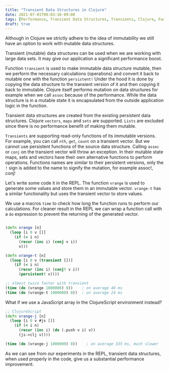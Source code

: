 ```yaml
---
title: "Transient Data Structures in Clojure"
date: 2021-07-01T00:03:16-09:00
tags: [Performance, Transient Data Structures, Transients, Clojure, Functional programming]
draft: true
---
```

Although in Clojure we strictly adhere to the idea of immutability we still have an option to work with mutable data structures.

Transient (mutable) data structures can be used when we are working with large data sets. It may give our application a significant performance boost.

Function `transient` is used to make immutable data structure mutable, then we perform the necessary calculations (operations) and convert it back to mutable one with the function `persistent!` Under the hood it is done by copying the data structure to the transient version of it and then copying it back to immutable. Clojure itself performs mutation on data structures for example when we call `assoc` because of the performance. While the data structure is in a mutable state it is encapsulated from the outside application logic in the function.

Transient data structures are created from the existing persistent data structures. Clojure `vectors`, `maps` and `sets` are supported. `Lists` are excluded since there is no performance benefit of making them mutable.

`Transients` are supporting read-only functions of its immutable versions. For example, you can call `nth`, `get`, `count` on a transient vector. But we cannot use persistent functions of the source data structure. Calling `assoc` or `conj` on the transient vector will throw an exception. In their mutable state maps, sets and vectors have their own alternative functions to perform operations. Functions names are similar to their persistent versions, only the `!` sign is added to the name to signify the mutation, for example assoc!, conj!

Let's write some code it in the REPL. The function `vrange` is used to generate some values and store them in an immutable vector. `vrange-t` has a similar functionality but uses the transient vector to store values.

We use a macros `time` to check how long the function runs to perform our calculations. For cleaner result in the REPL we can wrap a function call with a `do` expression to prevent the returning of the generated vector.

```clojure

(defn vrange [n]
  (loop [i 0 v []]
    (if (< i n)
      (recur (inc i) (conj v i))
      v)))

(defn vrange-t [n]
  (loop [i 0 v (transient [])]
    (if (< i n)
      (recur (inc i) (conj! v i))
      (persistent! v))))

;; almost twice faster with transient
(time (do (vrange 1000000) 0))    ; on average 46 ms
(time (do (vrange-t 1000000) 0))  ; on average 24 ms

```

What if we use a JavaScript array in the ClojureScript environment instead?
```Clojure
;; ClojureScript
(defn vrange-j [n]
  (loop [i 0 v #js []]
    (if (< i n)
      (recur (inc i) (do (.push v i) v))
      (js->clj v))))

(time (do (vrange-j 1000000) 0))	; on average 335 ms, much slower
```

As we can see from our experiments in the REPL, transient data structures, when used properly in the code, give us a substantial performance improvement.